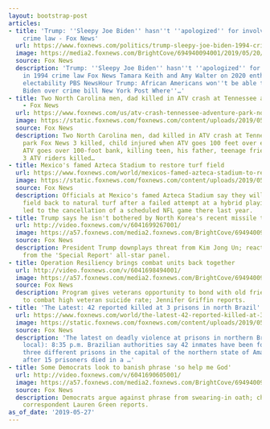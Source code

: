 ```yaml
---
layout: bootstrap-post
articles:
- title: 'Trump: ''Sleepy Joe Biden'' hasn''t ''apologized'' for involvement in 1994
    crime law - Fox News'
  url: https://www.foxnews.com/politics/trump-sleepy-joe-biden-1994-crime-law
  image: https://media2.foxnews.com/BrightCove/694940094001/2019/05/20/694940094001_6038849657001_6038845740001-vs.jpg
  source: Fox News
  description: 'Trump: ''Sleepy Joe Biden'' hasn''t ''apologized'' for involvement
    in 1994 crime law Fox News Tamara Keith and Amy Walter on 2020 enthusiasm vs.
    electability PBS NewsHour Trump: African Americans won''t be able to vote for
    Biden over crime bill New York Post Where''…'
- title: Two North Carolina men, dad killed in ATV crash at Tennessee adventure park
    - Fox News
  url: https://www.foxnews.com/us/atv-crash-tennessee-adventure-park-north-carolina-men-killed
  image: https://static.foxnews.com/foxnews.com/content/uploads/2019/05/ncvictims720.jpg
  source: Fox News
  description: Two North Carolina men, dad killed in ATV crash at Tennessee adventure
    park Fox News 3 killed, child injured when ATV goes 100 feet over embankment WBIR
    ATV goes over 100-foot bank, killing teen, his father, teenage friend WYFF4 Greenville
    3 ATV riders killed…
- title: Mexico's famed Azteca Stadium to restore turf field
  url: https://www.foxnews.com/world/mexicos-famed-azteca-stadium-to-restore-turf-field
  image: https://static.foxnews.com/foxnews.com/content/uploads/2019/05/ContentBroker_contentid-e6e32ca156524b91bffc393da0e3a2e6.png
  source: Fox News
  description: Officials at Mexico's famed Azteca Stadium say they will convert the
    field back to natural turf after a failed attempt at a hybrid playing surface
    led to the cancellation of a scheduled NFL game there last year.
- title: Trump says he isn't bothered by North Korea's recent missile tests
  url: http://video.foxnews.com/v/6041699267001/
  image: https://a57.foxnews.com/media2.foxnews.com/BrightCove/694940094001/2019/05/27/640/360/694940094001_6041694440001_6041699267001-vs.jpg
  source: Fox News
  description: President Trump downplays threat from Kim Jong Un; reaction and analysis
    from the 'Special Report' all-star panel.
- title: Operation Resiliency brings combat units back together
  url: http://video.foxnews.com/v/6041698494001/
  image: https://a57.foxnews.com/media2.foxnews.com/BrightCove/694940094001/2019/05/27/640/360/694940094001_6041694430001_6041698494001-vs.jpg
  source: Fox News
  description: Program gives veterans opportunity to bond with old friends, hopes
    to combat high veteran suicide rate; Jennifer Griffin reports.
- title: 'The Latest: 42 reported killed at 3 prisons in north Brazil'
  url: https://www.foxnews.com/world/the-latest-42-reported-killed-at-3-prisons-in-north-brazil
  image: https://static.foxnews.com/foxnews.com/content/uploads/2019/05/ContentBroker_contentid-7f068f03081f4be982ad23157f788260-1.png
  source: Fox News
  description: 'The latest on deadly violence at prisons in northern Brazil (all times
    local): 8:35 p.m. Brazilian authorities say 42 inmates have been found dead at
    three different prisons in the capital of the northern state of Amazonas, a day
    after 15 prisoners died in a …'
- title: Some Democrats look to banish phrase 'so help me God'
  url: http://video.foxnews.com/v/6041690605001/
  image: https://a57.foxnews.com/media2.foxnews.com/BrightCove/694940094001/2019/05/27/640/360/694940094001_6041694405001_6041690605001-vs.jpg
  source: Fox News
  description: Democrats argue against phrase from swearing-in oath; chief religion
    correspondent Lauren Green reports.
as_of_date: '2019-05-27'
---
```


